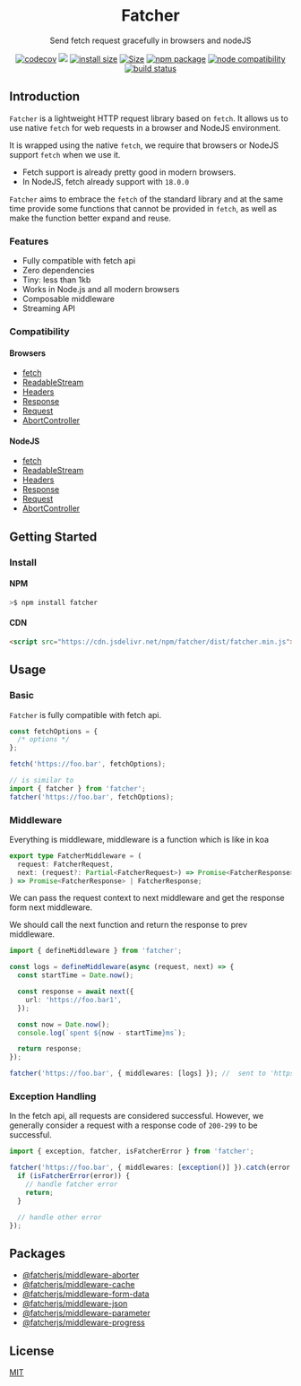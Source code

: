 <div align="center">
<h1>Fatcher</h1>

Send fetch request gracefully in browsers and nodeJS

[![codecov](https://codecov.io/gh/fanhaoyuan/fatcher/branch/master/graph/badge.svg?token=9DRTR2GXH8)](https://codecov.io/gh/fanhaoyuan/fatcher)
[![](https://data.jsdelivr.com/v1/package/npm/fatcher/badge?style=rounded)](https://www.jsdelivr.com/package/npm/fatcher)
[![install size](https://packagephobia.com/badge?p=fatcher)](https://packagephobia.com/result?p=fatcher)
<a href="https://unpkg.com/fatcher"><img alt="Size" src="https://img.badgesize.io/https://unpkg.com/fatcher"></a>
<a href="https://npmjs.com/package/fatcher"><img src="https://img.shields.io/npm/v/fatcher.svg" alt="npm package"></a>
<a href="https://nodejs.org/en/about/releases/"><img src="https://img.shields.io/node/v/fatcher.svg" alt="node compatibility"></a>
<a href="https://github.com/fanhaoyuan/fatcher/actions/workflows/ci.yml"><img src="https://github.com/fanhaoyuan/fatcher/actions/workflows/ci.yml/badge.svg?branch=master" alt="build status"></a>

</div>

## Introduction

`Fatcher` is a lightweight HTTP request library based on `fetch`. It allows us to use native `fetch` for web requests in a browser and NodeJS environment.

It is wrapped using the native `fetch`, we require that browsers or NodeJS support `fetch` when we use it.

- Fetch support is already pretty good in modern browsers.
- In NodeJS, fetch already support with `18.0.0`

`Fatcher` aims to embrace the `fetch` of the standard library and at the same time provide some functions that cannot be provided in `fetch`, as well as make the function better expand and reuse.

### Features

- Fully compatible with fetch api
- Zero dependencies
- Tiny: less than 1kb
- Works in Node.js and all modern browsers
- Composable middleware
- Streaming API

### Compatibility

#### Browsers

- [fetch](https://caniuse.com/fetch)
- [ReadableStream](https://caniuse.com/mdn-api_readablestream)
- [Headers](https://caniuse.com/mdn-api_headers)
- [Response](https://caniuse.com/mdn-api_response)
- [Request](https://caniuse.com/mdn-api_request)
- [AbortController](https://caniuse.com/abortcontroller)

#### NodeJS

- [fetch](https://nodejs.org/dist/latest-v18.x/docs/api/globals.html#fetch)
- [ReadableStream](https://nodejs.org/dist/latest-v18.x/docs/api/globals.html#class-readablestream)
- [Headers](https://nodejs.org/dist/latest-v18.x/docs/api/globals.html#class-headers)
- [Response](https://nodejs.org/dist/latest-v18.x/docs/api/globals.html#response)
- [Request](https://nodejs.org/dist/latest-v18.x/docs/api/globals.html#request)
- [AbortController](https://nodejs.org/dist/latest-v18.x/docs/api/globals.html#class-abortcontroller)

## Getting Started

### Install

#### NPM

```bash
>$ npm install fatcher
```

#### CDN

```html
<script src="https://cdn.jsdelivr.net/npm/fatcher/dist/fatcher.min.js"></script>
```

## Usage

### Basic

`Fatcher` is fully compatible with fetch api.

```ts
const fetchOptions = {
  /* options */
};

fetch('https://foo.bar', fetchOptions);

// is similar to
import { fatcher } from 'fatcher';
fatcher('https://foo.bar', fetchOptions);
```

### Middleware

Everything is middleware, middleware is a function which is like in koa

```ts
export type FatcherMiddleware = (
  request: FatcherRequest,
  next: (request?: Partial<FatcherRequest>) => Promise<FatcherResponse> | FatcherResponse,
) => Promise<FatcherResponse> | FatcherResponse;
```

We can pass the request context to next middleware and get the response form next middleware.

We should call the next function and return the response to prev middleware.

```ts
import { defineMiddleware } from 'fatcher';

const logs = defineMiddleware(async (request, next) => {
  const startTime = Date.now();

  const response = await next({
    url: 'https://foo.bar1',
  });

  const now = Date.now();
  console.log(`spent ${now - startTime}ms`);

  return response;
});

fatcher('https://foo.bar', { middlewares: [logs] }); //  sent to 'https://foo.bar1' instead of 'https://foo.bar'
```

### Exception Handling

In the fetch api, all requests are considered successful. However, we generally consider a request with a response code of `200-299` to be successful.

```ts
import { exception, fatcher, isFatcherError } from 'fatcher';

fatcher('https://foo.bar', { middlewares: [exception()] }).catch(error => {
  if (isFatcherError(error)) {
    // handle fatcher error
    return;
  }

  // handle other error
});
```

## Packages

- [@fatcherjs/middleware-aborter](https://github.com/fanhaoyuan/fatcher/tree/master/packages/fatcher-middleware-aborter)
- [@fatcherjs/middleware-cache](https://github.com/fanhaoyuan/fatcher/tree/master/packages/fatcher-middleware-cache)
- [@fatcherjs/middleware-form-data](https://github.com/fanhaoyuan/fatcher/tree/master/packages/fatcher-middleware-form-data)
- [@fatcherjs/middleware-json](https://github.com/fanhaoyuan/fatcher/tree/master/packages/fatcher-middleware-json)
- [@fatcherjs/middleware-parameter](https://github.com/fanhaoyuan/fatcher/tree/master/packages/fatcher-middleware-parameter)
- [@fatcherjs/middleware-progress](https://github.com/fanhaoyuan/fatcher/tree/master/packages/fatcher-middleware-progress)

## License

[MIT](https://github.com/fanhaoyuan/fatcher/blob/master/LICENSE)
